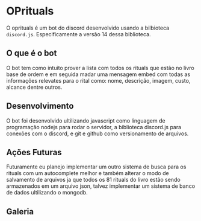 # OPrituals


O oprituals é um bot do discord desenvolvido usando a bilbioteca ``discord.js``. Especificamente a versão 14 dessa biblioteca.

## O que é o bot
O bot tem como intuito prover a lista com todos os rituals que estão no livro base de ordem e em seguida madar uma mensagem embed com todas as informações relevates para o rital como: nome, descrição, imagem, custo, alcance dentre outros.

## Desenvolvimento
O bot foi desenvolvido ultilizando javascript como linguagem de programação nodejs para rodar o servidor, a biblioteca discord.js para conexões com o discord, e git e github como versionamento de arquivos.


## Ações Futuras
Futuramente eu planejo implementar um outro sistema de busca para os rituals com um autocomplete melhor e também alterar o modo de salvamento de arquivos ja que todos os 81 rituals do livro estão sendo armazenados em um arquivo json, talvez implementar um sistema de banco de dados ultilizando o mongodb.



## Galeria